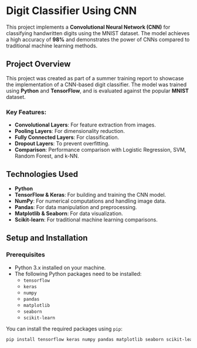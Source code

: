 # Digit Classifier Using CNN

This project implements a **Convolutional Neural Network (CNN)** for classifying handwritten digits using the MNIST dataset. The model achieves a high accuracy of **98%** and demonstrates the power of CNNs compared to traditional machine learning methods.

## Project Overview

This project was created as part of a summer training report to showcase the implementation of a CNN-based digit classifier. The model was trained using **Python** and **TensorFlow**, and is evaluated against the popular **MNIST** dataset.

### Key Features:
- **Convolutional Layers**: For feature extraction from images.
- **Pooling Layers**: For dimensionality reduction.
- **Fully Connected Layers**: For classification.
- **Dropout Layers**: To prevent overfitting.
- **Comparison**: Performance comparison with Logistic Regression, SVM, Random Forest, and k-NN.

## Technologies Used

- **Python**
- **TensorFlow & Keras**: For building and training the CNN model.
- **NumPy**: For numerical computations and handling image data.
- **Pandas**: For data manipulation and preprocessing.
- **Matplotlib & Seaborn**: For data visualization.
- **Scikit-learn**: For traditional machine learning comparisons.

## Setup and Installation

### Prerequisites

- Python 3.x installed on your machine.
- The following Python packages need to be installed:
  - `tensorflow`
  - `keras`
  - `numpy`
  - `pandas`
  - `matplotlib`
  - `seaborn`
  - `scikit-learn`

You can install the required packages using `pip`:

```bash
pip install tensorflow keras numpy pandas matplotlib seaborn scikit-learn
